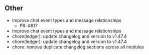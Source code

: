 ## Other

- Improve chat event types and message relationships
   - PR: #817
- Improve chat event types and message relationships
- chore(ledger): update changelog and version to v1.47.4
- chore(ledger): update changelog and version to v1.47.4
- chore: remove duplicate changelog sections across all modules

